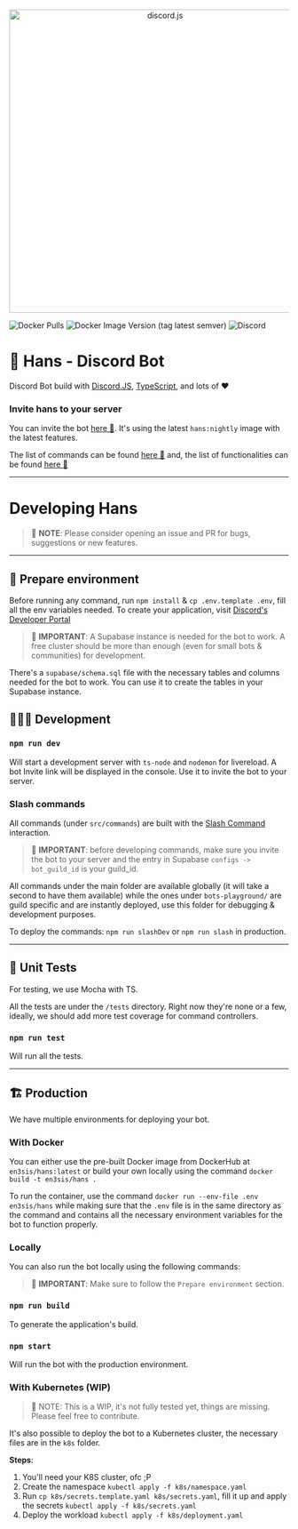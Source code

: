 <div align="center">
	<br />
	<p>
		<a href="https://discord.com/invite/sMmbbSefwH"><img src="https://cdn.discordapp.com/attachments/626034007087513601/1105111092184752158/hans-banner.png" width="546" alt="discord.js" /></a>
	</p>

</div>

![Docker Pulls](https://img.shields.io/docker/pulls/en3sis/hans?style=for-the-badge)
![Docker Image Version (tag latest semver)](https://img.shields.io/docker/v/en3sis/hans/latest?label=production%20image&style=for-the-badge)
![Discord](https://img.shields.io/discord/904719402044383273?style=for-the-badge)

# 🤖 Hans - Discord Bot

Discord Bot build with [Discord.JS](https://discord.js.org/#/), [TypeScript](https://www.typescriptlang.org/), and lots of ❤️

### Invite hans to your server

You can invite the bot [here 🔗](https://discord.com/api/oauth2/authorize?client_id=403523619222847488&permissions=0&scope=bot%20applications.commands). It's using the latest `hans:nightly` image with the latest features.

The list of commands can be found [here 🔗](https://github.com/en3sis/hans/wiki/Commands) and,
the list of functionalities can be found [here 🔗](https://github.com/en3sis/hans/wiki/Functionality)

---

# Developing Hans

> 🪬 **NOTE**: Please consider opening an issue and PR for bugs, suggestions or new features.

---

## 🔅 Prepare environment

Before running any command, run `npm install` & `cp .env.template .env`, fill all the env variables needed. To create your application, visit [Discord's Developer Portal](https://discord.com/developers/docs/intro)

> 🪬 **IMPORTANT**: A Supabase instance is needed for the bot to work. A free cluster should be more than enough (even for small bots & communities) for development.

There's a `supabase/schema.sql` file with the necessary tables and columns needed for the bot to work. You can use it to create the tables in your Supabase instance.

## 👩🏼‍💻 Development

### `npm run dev`

Will start a development server with `ts-node` and `nodemon` for livereload. A bot Invite link will be displayed in the console. Use it to invite the bot to your server.

### Slash commands

All commands (under `src/commands`) are built with the [Slash Command](https://discordjs.guide/interactions/slash-commands.html) interaction.

> 🪬 **IMPORTANT**: before developing commands, make sure you invite the bot to your server and the entry in Supabase `configs -> bot_guild_id` is your guild_id.

All commands under the main folder are available globally (it will take a second to have them available) while the ones under `bots-playground/` are guild specific and are instantly deployed, use this folder for debugging & development purposes.

To deploy the commands: `npm run slashDev` or `npm run slash` in production.

---

## 🧪 Unit Tests

For testing, we use Mocha with TS.

All the tests are under the `/tests` directory. Right now they're none or a few, ideally, we should add more test coverage for command controllers.

### `npm run test`

Will run all the tests.

---

## 🏗 Production

We have multiple environments for deploying your bot.

### With Docker

You can either use the pre-built Docker image from DockerHub at `en3sis/hans:latest` or build your own locally using the command `docker build -t en3sis/hans .`

To run the container, use the command `docker run --env-file .env en3sis/hans` while making sure that the `.env` file is in the same directory as the command and contains all the necessary environment variables for the bot to function properly.

### Locally

You can also run the bot locally using the following commands:

> 🪬 **IMPORTANT**: Make sure to follow the `Prepare environment` section.

### `npm run build`

To generate the application's build.

### `npm start`

Will run the bot with the production environment.

### With Kubernetes (WIP)

> 💢 NOTE: This is a WIP, it's not fully tested yet, things are missing. Please feel free to contribute.

It's also possible to deploy the bot to a Kubernetes cluster, the necessary files are in the `k8s` folder.

**Steps**:

1. You'll need your K8S cluster, ofc ;P
2. Create the namespace `kubectl apply -f k8s/namespace.yaml`
3. Run `cp k8s/secrets.template.yaml k8s/secrets.yaml`, fill it up and apply the secrets `kubectl apply -f k8s/secrets.yaml`
4. Deploy the workload `kubectl apply -f k8s/deployment.yaml`
